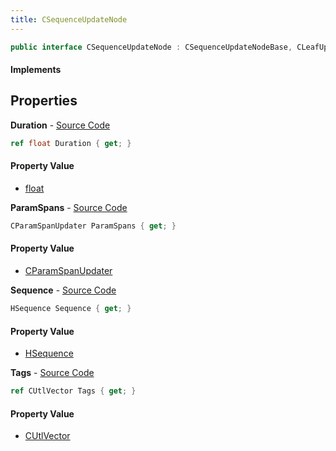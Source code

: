```yaml
---
title: CSequenceUpdateNode
---
```


```csharp
public interface CSequenceUpdateNode : CSequenceUpdateNodeBase, CLeafUpdateNode, CAnimUpdateNodeBase, ISchemaClass<CAnimUpdateNodeBase>, ISchemaClass<CLeafUpdateNode>, ISchemaClass<CSequenceUpdateNodeBase>, ISchemaClass<CSequenceUpdateNode>, ISchemaField, ISchemaClass, INativeHandle
```

#### Implements

## Properties

**Duration** - [Source Code](https://github.com/swiftly-solution/swiftlys2/blob/master/managed/src/SwiftlyS2.Generated/Schemas/Interfaces/CSequenceUpdateNode.cs#L18)

```csharp
ref float Duration { get; }
```

#### Property Value

- [float](https://learn.microsoft.com/dotnet/api/system.single)

**ParamSpans** - [Source Code](https://github.com/swiftly-solution/swiftlys2/blob/master/managed/src/SwiftlyS2.Generated/Schemas/Interfaces/CSequenceUpdateNode.cs#L20)

```csharp
CParamSpanUpdater ParamSpans { get; }
```

#### Property Value

- [CParamSpanUpdater](/docs/api/shared/schemadefinitions/cparamspanupdater)

**Sequence** - [Source Code](https://github.com/swiftly-solution/swiftlys2/blob/master/managed/src/SwiftlyS2.Generated/Schemas/Interfaces/CSequenceUpdateNode.cs#L16)

```csharp
HSequence Sequence { get; }
```

#### Property Value

- [HSequence](/docs/api/shared/schemadefinitions/hsequence)

**Tags** - [Source Code](https://github.com/swiftly-solution/swiftlys2/blob/master/managed/src/SwiftlyS2.Generated/Schemas/Interfaces/CSequenceUpdateNode.cs#L23)

```csharp
ref CUtlVector Tags { get; }
```

#### Property Value

- [CUtlVector](/docs/api/shared/natives/cutlvector)

